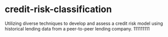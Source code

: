 # credit-risk-classification
Utilizing diverse techniques to develop and assess a credit risk model using historical lending data from a peer-to-peer lending company.
111111111
